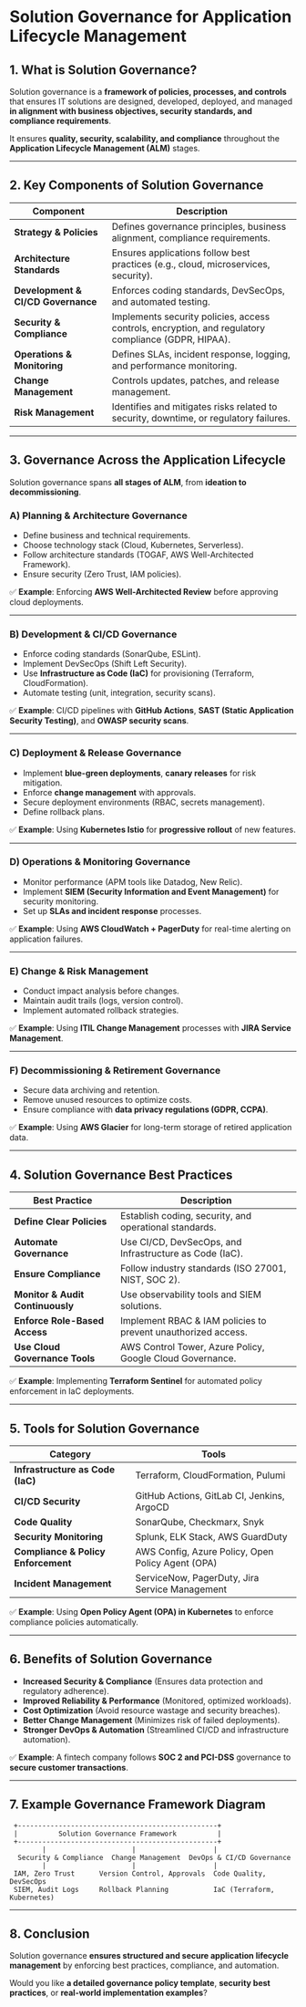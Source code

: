 # **Solution Governance for Application Lifecycle Management**  

## **1. What is Solution Governance?**  
Solution governance is a **framework of policies, processes, and controls** that ensures IT solutions are designed, developed, deployed, and managed **in alignment with business objectives, security standards, and compliance requirements**.  

It ensures **quality, security, scalability, and compliance** throughout the **Application Lifecycle Management (ALM)** stages.  

---

## **2. Key Components of Solution Governance**  

| **Component**         | **Description** |
|----------------------|---------------|
| **Strategy & Policies** | Defines governance principles, business alignment, compliance requirements. |
| **Architecture Standards** | Ensures applications follow best practices (e.g., cloud, microservices, security). |
| **Development & CI/CD Governance** | Enforces coding standards, DevSecOps, and automated testing. |
| **Security & Compliance** | Implements security policies, access controls, encryption, and regulatory compliance (GDPR, HIPAA). |
| **Operations & Monitoring** | Defines SLAs, incident response, logging, and performance monitoring. |
| **Change Management** | Controls updates, patches, and release management. |
| **Risk Management** | Identifies and mitigates risks related to security, downtime, or regulatory failures. |

---

## **3. Governance Across the Application Lifecycle**  

Solution governance spans **all stages of ALM**, from **ideation to decommissioning**.  

### **A) Planning & Architecture Governance**  
- Define business and technical requirements.  
- Choose technology stack (Cloud, Kubernetes, Serverless).  
- Follow architecture standards (TOGAF, AWS Well-Architected Framework).  
- Ensure security (Zero Trust, IAM policies).  

✅ **Example**: Enforcing **AWS Well-Architected Review** before approving cloud deployments.  

---

### **B) Development & CI/CD Governance**  
- Enforce coding standards (SonarQube, ESLint).  
- Implement DevSecOps (Shift Left Security).  
- Use **Infrastructure as Code (IaC)** for provisioning (Terraform, CloudFormation).  
- Automate testing (unit, integration, security scans).  

✅ **Example**: CI/CD pipelines with **GitHub Actions**, **SAST (Static Application Security Testing)**, and **OWASP security scans**.  

---

### **C) Deployment & Release Governance**  
- Implement **blue-green deployments**, **canary releases** for risk mitigation.  
- Enforce **change management** with approvals.  
- Secure deployment environments (RBAC, secrets management).  
- Define rollback plans.  

✅ **Example**: Using **Kubernetes Istio** for **progressive rollout** of new features.  

---

### **D) Operations & Monitoring Governance**  
- Monitor performance (APM tools like Datadog, New Relic).  
- Implement **SIEM (Security Information and Event Management)** for security monitoring.  
- Set up **SLAs and incident response** processes.  

✅ **Example**: Using **AWS CloudWatch + PagerDuty** for real-time alerting on application failures.  

---

### **E) Change & Risk Management**  
- Conduct impact analysis before changes.  
- Maintain audit trails (logs, version control).  
- Implement automated rollback strategies.  

✅ **Example**: Using **ITIL Change Management** processes with **JIRA Service Management**.  

---

### **F) Decommissioning & Retirement Governance**  
- Secure data archiving and retention.  
- Remove unused resources to optimize costs.  
- Ensure compliance with **data privacy regulations (GDPR, CCPA)**.  

✅ **Example**: Using **AWS Glacier** for long-term storage of retired application data.  

---

## **4. Solution Governance Best Practices**  

| **Best Practice** | **Description** |
|------------------|----------------|
| **Define Clear Policies** | Establish coding, security, and operational standards. |
| **Automate Governance** | Use CI/CD, DevSecOps, and Infrastructure as Code (IaC). |
| **Ensure Compliance** | Follow industry standards (ISO 27001, NIST, SOC 2). |
| **Monitor & Audit Continuously** | Use observability tools and SIEM solutions. |
| **Enforce Role-Based Access** | Implement RBAC & IAM policies to prevent unauthorized access. |
| **Use Cloud Governance Tools** | AWS Control Tower, Azure Policy, Google Cloud Governance. |

✅ **Example**: Implementing **Terraform Sentinel** for automated policy enforcement in IaC deployments.  

---

## **5. Tools for Solution Governance**  

| **Category** | **Tools** |
|-------------|----------|
| **Infrastructure as Code (IaC)** | Terraform, CloudFormation, Pulumi |
| **CI/CD Security** | GitHub Actions, GitLab CI, Jenkins, ArgoCD |
| **Code Quality** | SonarQube, Checkmarx, Snyk |
| **Security Monitoring** | Splunk, ELK Stack, AWS GuardDuty |
| **Compliance & Policy Enforcement** | AWS Config, Azure Policy, Open Policy Agent (OPA) |
| **Incident Management** | ServiceNow, PagerDuty, Jira Service Management |

✅ **Example**: Using **Open Policy Agent (OPA) in Kubernetes** to enforce compliance policies automatically.  

---

## **6. Benefits of Solution Governance**  
- **Increased Security & Compliance** (Ensures data protection and regulatory adherence).  
- **Improved Reliability & Performance** (Monitored, optimized workloads).  
- **Cost Optimization** (Avoid resource wastage and security breaches).  
- **Better Change Management** (Minimizes risk of failed deployments).  
- **Stronger DevOps & Automation** (Streamlined CI/CD and infrastructure automation).  

✅ **Example**: A fintech company follows **SOC 2 and PCI-DSS** governance to **secure customer transactions**.  

---

## **7. Example Governance Framework Diagram**  

```
 +-------------------------------------------------+
 |          Solution Governance Framework          |
 +-------------------------------------------------+
        |                     |                   |
  Security & Compliance  Change Management  DevOps & CI/CD Governance
        |                     |                   |
 IAM, Zero Trust      Version Control, Approvals  Code Quality, DevSecOps
 SIEM, Audit Logs     Rollback Planning           IaC (Terraform, Kubernetes)
```

---

## **8. Conclusion**  
Solution governance **ensures structured and secure application lifecycle management** by enforcing best practices, compliance, and automation.  

Would you like **a detailed governance policy template**, **security best practices**, or **real-world implementation examples**?